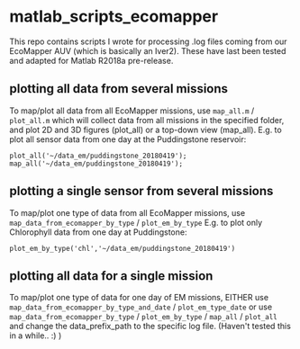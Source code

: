 # matlab_scripts_ecomapper

This repo contains scripts I wrote for processing .log files
coming from our EcoMapper AUV (which is basically an Iver2).
These have last been tested and adapted for Matlab R2018a pre-release.

## plotting all data from several missions
To map/plot all data from all EcoMapper missions, use
`map_all.m` / `plot_all.m`
which will collect data from all missions in the specified folder, 
and plot 2D and 3D figures (plot_all) or a top-down view (map_all).
E.g. to plot all sensor data from one day at the Puddingstone reservoir:
```
plot_all('~/data_em/puddingstone_20180419');
map_all('~/data_em/puddingstone_20180419');
```

## plotting a single sensor from several missions 
To map/plot one type of data from all EcoMapper missions, use 
`map_data_from_ecomapper_by_type` / `plot_em_by_type`
E.g. to plot only Chlorophyll data from one day at Puddingstone:
```
plot_em_by_type('chl','~/data_em/puddingstone_20180419')
```

## plotting all data for a single mission
To map/plot one type of data for one day of EM missions, 
EITHER use `map_data_from_ecomapper_by_type_and_date` / `plot_em_type_date`
or use `map_data_from_ecomapper_by_type` / `plot_em_by_type` / `map_all` / `plot_all`
and change the data_prefix_path to the specific log file.
(Haven't tested this in a while.. :) )

